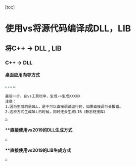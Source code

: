 [toc]

# 使用vs将源代码编译成DLL，LIB

## 将C++ -> DLL , LIB

### C++ -> DLL

#### **桌面应用向导方式**

<img src="C:\Users\king-kong\Desktop\essence\blog-plan\IMG\111.PNG" style="zoom:30%;" />

<img src="C:\Users\king-kong\Desktop\essence\blog-plan\IMG\222.PNG" style="zoom:30%;" />

<img src="C:\Users\king-kong\Desktop\essence\blog-plan\IMG\333.PNG" style="zoom:30%;" />

<img src="C:\Users\king-kong\Desktop\essence\blog-plan\IMG\444.PNG" style="zoom:45%;" />


	最后一步，在vs工具栏中，生成->生成XXXXX
	注意：
	1.因为生成的是DLL，是不可以直接调试运行的，如果直接调节会报错。
	2.这种方式生成DLL的时候，同时还会生成LIB（静态链接库）
<img src="C:\Users\king-kong\Desktop\essence\blog-plan\IMG\555.PNG" style="zoom:50%;" />


#### **直接使用vs2019的DLL生成方式

<img src="C:\Users\king-kong\Desktop\essence\blog-plan\IMG\666.PNG" style="zoom:45%;" />

#### **直接使用vs2019的LIB生成方式

<img src="C:\Users\king-kong\Desktop\essence\blog-plan\IMG\777.PNG" style="zoom:45%;" />


